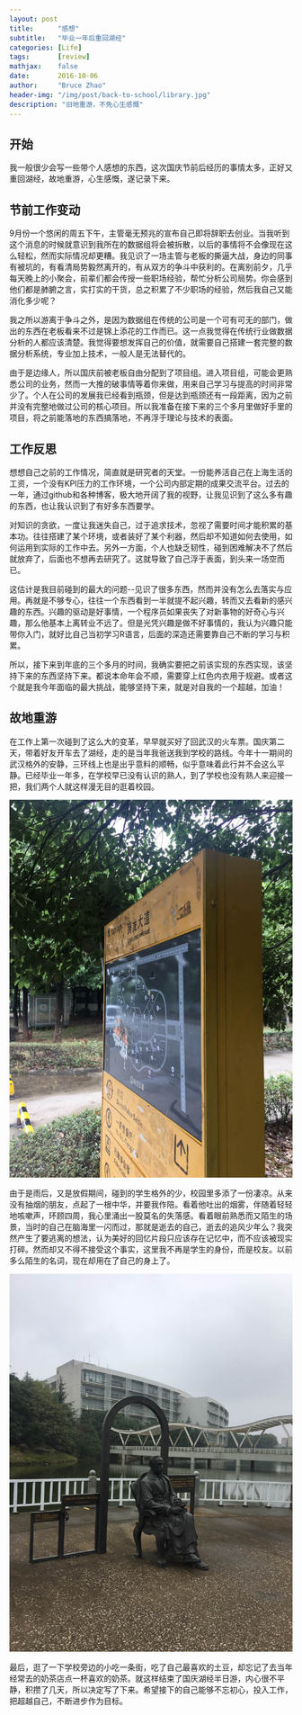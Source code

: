 ```yaml
---
layout: post
title:      "感想"
subtitle:   "毕业一年后重回湖经"
categories: [Life]
tags:       [review]
mathjax:    false
date:       2016-10-06
author:     "Bruce Zhao"
header-img: "/img/post/back-to-school/library.jpg"
description: "旧地重游，不免心生感慨"
---
```


## 开始

我一般很少会写一些带个人感想的东西，这次国庆节前后经历的事情太多，正好又重回湖经，故地重游，心生感慨，遂记录下来。

## 节前工作变动

9月份一个悠闲的周五下午，主管毫无预兆的宣布自己即将辞职去创业。当我听到这个消息的时候就意识到我所在的数据组将会被拆散，以后的事情将不会像现在这么轻松，然而实际情况却更糟。我见识了一场主管与老板的撕逼大战，身边的同事有被坑的，有看清局势毅然离开的，有从双方的争斗中获利的。在离别前夕，几乎每天晚上的小聚会，前辈们都会传授一些职场经验，帮忙分析公司局势。你会感到他们都是肺腑之言，实打实的干货，总之积累了不少职场的经验，然后我自己又能消化多少呢？

我之所以游离于争斗之外，是因为数据组在传统的公司是一个可有可无的部门，做出的东西在老板看来不过是锦上添花的工作而已。这一点我觉得在传统行业做数据分析的人都应该清楚。我觉得要想发挥自己的价值，就需要自己搭建一套完整的数据分析系统，专业加上技术，一般人是无法替代的。

由于是边缘人，所以国庆前被老板自由分配到了项目组。进入项目组，可能会更熟悉公司的业务，然而一大推的破事情等着你来做，用来自己学习与提高的时间非常少了。个人在公司的发展我已经看到瓶颈，但是达到瓶颈还有一段距离，因为之前并没有完整地做过公司的核心项目。所以我准备在接下来的三个多月里做好手里的项目，将之前能落地的东西搞落地，不再浮于理论与技术的表面。

## 工作反思

想想自己之前的工作情况，简直就是研究者的天堂。一份能养活自己在上海生活的工资，一个没有KPI压力的工作环境，一个公司内部定期的成果交流平台。过去的一年，通过github和各种博客，极大地开阔了我的视野，让我见识到了这么多有趣的东西，也让我认识到了有好多东西要学。

对知识的贪欲，一度让我迷失自己，过于追求技术，忽视了需要时间才能积累的基本功。往往搭建了某个环境，或者装好了某个利器，然后却不知道如何去使用，如何运用到实际的工作中去。另外一方面，个人也缺乏韧性，碰到困难解决不了然后就放弃了，后面也不想再去研究了。这就导致了自己浮于表面，到头来一场空而已。

这估计是我目前碰到的最大的问题--见识了很多东西，然而并没有怎么去落实与应用。再就是不够专心，往往一个东西看到一半就提不起兴趣，转而又去看新的感兴趣的东西。兴趣的驱动是好事情，一个程序员如果丧失了对新事物的好奇心与兴趣，那么他基本上离转业不远了。但是光凭兴趣是做不好事情的，我认为兴趣只能带你入门，就好比自己当初学习R语言，后面的深造还需要靠自己不断的学习与积累。

所以，接下来到年底的三个多月的时间，我确实要把之前该实现的东西实现，该坚持下来的东西坚持下来。都说本命年会不顺，需要穿上红色内衣用于规避。或者这个就是我今年面临的最大挑战，能够坚持下来，就是对自我的一个超越，加油！

## 故地重游

在工作上第一次碰到了这么大的变革，早早就买好了回武汉的火车票。国庆第二天，带着好友开车去了湖经，走的是当年我爸送我到学校的路线。今年十一期间的武汉格外的安静，三环线上也是出乎意料的顺畅，似乎意味着此行并不会这么平静。已经毕业一年多，在学校早已没有认识的熟人，到了学校也没有熟人来迎接一把，我们两个人就这样漫无目的逛着校园。

![路标](/img/post/back-to-school/index.jpg)

由于是雨后，又是放假期间，碰到的学生格外的少，校园里多添了一份凄凉。从来没有抽烟的朋友，点起了一根中华，并要我作陪。看着他吐出的烟雾，伴随着轻轻地咳嗽声，环顾四周，我心里涌出一股莫名的失落感。看着眼前熟悉而又陌生的场景，当时的自己在脑海里一闪而过，那就是逝去的自己，逝去的追风少年么？我突然产生了要逃离的想法，认为美好的回忆片段只应该存在记忆中，而不应该被现实打碎。然而却又不得不接受这个事实，这里我不再是学生的身份，而是校友。以前多么陌生的名词，现在却用在了自己的身上了。

![凯恩斯](/img/post/back-to-school/fp.jpg)

最后，逛了一下学校旁边的小吃一条街，吃了自己最喜欢的土豆，却忘记了去当年经常去的奶茶店点一杯喜欢的奶茶。就这样结束了国庆湖经半日游，内心很不平静，积攒了几天，所以决定写了下来。希望接下的自己能够不忘初心，投入工作，把超越自己，不断进步作为目标。
